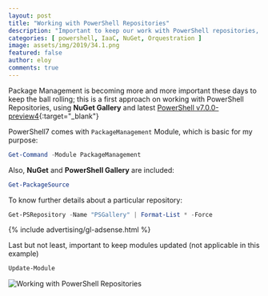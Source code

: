 ```yaml
---
layout: post
title: "Working with PowerShell Repositories"
description: "Important to keep our work with PowerShell repositories, keeping them updated to the latest and to avoid bugs"
categories: [ powershell, IaaC, NuGet, Orquestration ]
image: assets/img/2019/34.1.png
featured: false
author: eloy
comments: true
---
```


Package Management is becoming more and more important these days to keep the ball rolling; this is a first approach on working with PowerShell Repositories, using **NuGet Gallery** and latest [PowerShell v7.0.0-preview4](https://github.com/PowerShell/PowerShell/releases){:target="_blank"}


PowerShell7 comes with `PackageManagement` Module, which is basic for my purpose:
```powershell
Get-Command -Module PackageManagement
```

Also, **NuGet** and **PowerShell Gallery** are included:
```powershell
Get-PackageSource
```

To know further details about a particular repository:
```powershell
Get-PSRepository -Name "PSGallery" | Format-List * -Force
```

{% include advertising/gl-adsense.html %}

Last but not least, important to keep modules updated (not applicable in this example)
```powershell
Update-Module
```

![Working with PowerShell Repositories]({{site.baseurl}}/assets/img/2019/34.1.png)
